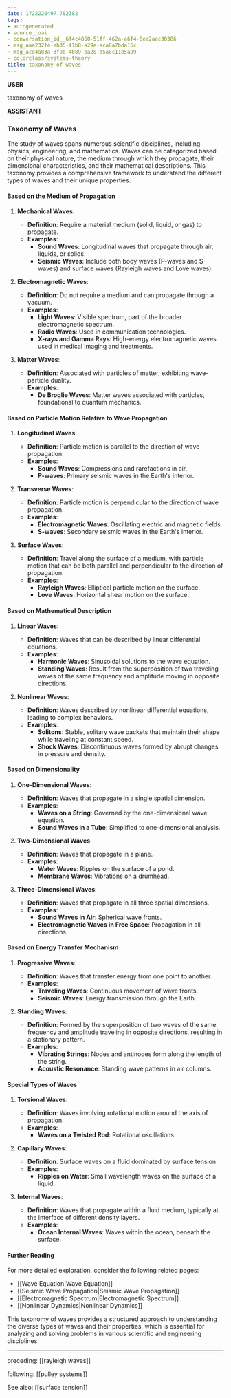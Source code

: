 ```yaml
---
date: 1722220497.782382
tags:
- autogenerated
- source__oai
- conversation_id__6f4c4860-51ff-462a-a6f4-6ea2aac30386
- msg_aaa232f4-eb35-41b8-a29e-aca8a7bda16c
- msg_acd4a83a-3f9a-4b89-ba28-d5a8c11b5a99
- colorclass/systems-theory
title: taxonomy of waves
---
```


**USER**

taxonomy of waves


**ASSISTANT**

### Taxonomy of Waves

The study of waves spans numerous scientific disciplines, including physics, engineering, and mathematics. Waves can be categorized based on their physical nature, the medium through which they propagate, their dimensional characteristics, and their mathematical descriptions. This taxonomy provides a comprehensive framework to understand the different types of waves and their unique properties.

#### Based on the Medium of Propagation

1. **Mechanical Waves**:
   - **Definition**: Require a material medium (solid, liquid, or gas) to propagate.
   - **Examples**:
     - **Sound Waves**: Longitudinal waves that propagate through air, liquids, or solids.
     - **Seismic Waves**: Include both body waves (P-waves and S-waves) and surface waves (Rayleigh waves and Love waves).

2. **Electromagnetic Waves**:
   - **Definition**: Do not require a medium and can propagate through a vacuum.
   - **Examples**:
     - **Light Waves**: Visible spectrum, part of the broader electromagnetic spectrum.
     - **Radio Waves**: Used in communication technologies.
     - **X-rays and Gamma Rays**: High-energy electromagnetic waves used in medical imaging and treatments.

3. **Matter Waves**:
   - **Definition**: Associated with particles of matter, exhibiting wave-particle duality.
   - **Examples**:
     - **De Broglie Waves**: Matter waves associated with particles, foundational to quantum mechanics.

#### Based on Particle Motion Relative to Wave Propagation

1. **Longitudinal Waves**:
   - **Definition**: Particle motion is parallel to the direction of wave propagation.
   - **Examples**:
     - **Sound Waves**: Compressions and rarefactions in air.
     - **P-waves**: Primary seismic waves in the Earth's interior.

2. **Transverse Waves**:
   - **Definition**: Particle motion is perpendicular to the direction of wave propagation.
   - **Examples**:
     - **Electromagnetic Waves**: Oscillating electric and magnetic fields.
     - **S-waves**: Secondary seismic waves in the Earth's interior.

3. **Surface Waves**:
   - **Definition**: Travel along the surface of a medium, with particle motion that can be both parallel and perpendicular to the direction of propagation.
   - **Examples**:
     - **Rayleigh Waves**: Elliptical particle motion on the surface.
     - **Love Waves**: Horizontal shear motion on the surface.

#### Based on Mathematical Description

1. **Linear Waves**:
   - **Definition**: Waves that can be described by linear differential equations.
   - **Examples**:
     - **Harmonic Waves**: Sinusoidal solutions to the wave equation.
     - **Standing Waves**: Result from the superposition of two traveling waves of the same frequency and amplitude moving in opposite directions.

2. **Nonlinear Waves**:
   - **Definition**: Waves described by nonlinear differential equations, leading to complex behaviors.
   - **Examples**:
     - **Solitons**: Stable, solitary wave packets that maintain their shape while traveling at constant speed.
     - **Shock Waves**: Discontinuous waves formed by abrupt changes in pressure and density.

#### Based on Dimensionality

1. **One-Dimensional Waves**:
   - **Definition**: Waves that propagate in a single spatial dimension.
   - **Examples**:
     - **Waves on a String**: Governed by the one-dimensional wave equation.
     - **Sound Waves in a Tube**: Simplified to one-dimensional analysis.

2. **Two-Dimensional Waves**:
   - **Definition**: Waves that propagate in a plane.
   - **Examples**:
     - **Water Waves**: Ripples on the surface of a pond.
     - **Membrane Waves**: Vibrations on a drumhead.

3. **Three-Dimensional Waves**:
   - **Definition**: Waves that propagate in all three spatial dimensions.
   - **Examples**:
     - **Sound Waves in Air**: Spherical wave fronts.
     - **Electromagnetic Waves in Free Space**: Propagation in all directions.

#### Based on Energy Transfer Mechanism

1. **Progressive Waves**:
   - **Definition**: Waves that transfer energy from one point to another.
   - **Examples**:
     - **Traveling Waves**: Continuous movement of wave fronts.
     - **Seismic Waves**: Energy transmission through the Earth.

2. **Standing Waves**:
   - **Definition**: Formed by the superposition of two waves of the same frequency and amplitude traveling in opposite directions, resulting in a stationary pattern.
   - **Examples**:
     - **Vibrating Strings**: Nodes and antinodes form along the length of the string.
     - **Acoustic Resonance**: Standing wave patterns in air columns.

#### Special Types of Waves

1. **Torsional Waves**:
   - **Definition**: Waves involving rotational motion around the axis of propagation.
   - **Examples**:
     - **Waves on a Twisted Rod**: Rotational oscillations.

2. **Capillary Waves**:
   - **Definition**: Surface waves on a fluid dominated by surface tension.
   - **Examples**:
     - **Ripples on Water**: Small wavelength waves on the surface of a liquid.

3. **Internal Waves**:
   - **Definition**: Waves that propagate within a fluid medium, typically at the interface of different density layers.
   - **Examples**:
     - **Ocean Internal Waves**: Waves within the ocean, beneath the surface.

#### Further Reading

For more detailed exploration, consider the following related pages:
- [[Wave Equation|Wave Equation]]
- [[Seismic Wave Propagation|Seismic Wave Propagation]]
- [[Electromagnetic Spectrum|Electromagnetic Spectrum]]
- [[Nonlinear Dynamics|Nonlinear Dynamics]]

This taxonomy of waves provides a structured approach to understanding the diverse types of waves and their properties, which is essential for analyzing and solving problems in various scientific and engineering disciplines.


---

preceding: [[rayleigh waves]]  


following: [[pulley systems]]

See also: [[surface tension]]